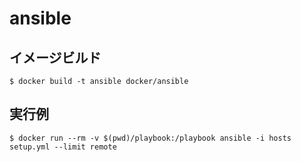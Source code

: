 # ansible

## イメージビルド

```shell
$ docker build -t ansible docker/ansible
```

## 実行例

```shell
$ docker run --rm -v $(pwd)/playbook:/playbook ansible -i hosts setup.yml --limit remote
```
